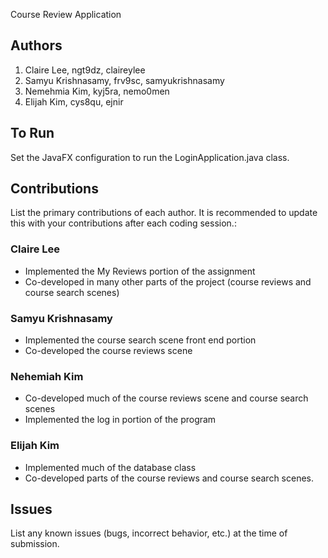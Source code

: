 Course Review Application

## Authors
1) Claire Lee, ngt9dz, claireylee
2) Samyu Krishnasamy, frv9sc, samyukrishnasamy
3) Nemehmia Kim, kyj5ra, nemo0men
4) Elijah Kim, cys8qu, ejnir

## To Run

Set the JavaFX configuration to run the LoginApplication.java class. 

## Contributions

List the primary contributions of each author. It is recommended to update this with your contributions after each coding session.:

### Claire Lee

* Implemented the My Reviews portion of the assignment
* Co-developed in many other parts of the project (course reviews and course search scenes)

### Samyu Krishnasamy

* Implemented the course search scene front end portion
* Co-developed the course reviews scene

### Nehemiah Kim

* Co-developed much of the course reviews scene and course search scenes
* Implemented the log in portion of the program

### Elijah Kim

* Implemented much of the database class
* Co-developed parts of the course reviews and course search scenes. 

## Issues

List any known issues (bugs, incorrect behavior, etc.) at the time of submission.
